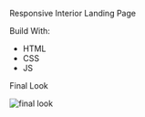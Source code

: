 Responsive Interior Landing Page

Build With:
  - HTML
  - CSS
  - JS

Final Look

![final look](https://user-images.githubusercontent.com/78995766/147403249-8da89087-6c5a-4137-afe8-8fd3a4ec282b.jpg)
